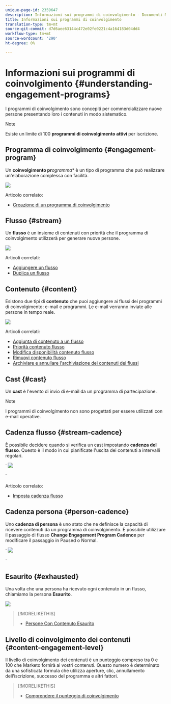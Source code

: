 ```yaml
---
unique-page-id: 2359647
description: Informazioni sui programmi di coinvolgimento - Documenti Marketo - Documentazione prodotto
title: Informazioni sui programmi di coinvolgimento
translation-type: tm+mt
source-git-commit: d7d6aee63144c472e02fe0221c4a164183d04dd4
workflow-type: tm+mt
source-wordcount: '290'
ht-degree: 0%

---
```



# Informazioni sui programmi di coinvolgimento {#understanding-engagement-programs}

I programmi di coinvolgimento sono concepiti per commercializzare nuove persone presentando loro i contenuti in modo sistematico.

>[!NOTE]
>
>Esiste un limite di 100 **programmi di coinvolgimento attivi** per iscrizione.

## Programma di coinvolgimento {#engagement-program}

Un **coinvolgimento pr***ogramma** è un tipo di programma che può realizzare un&#39;elaborazione complessa con facilità.

![](assets/image2014-9-15-15-3a24-3a57.png)

Articolo correlato:

* [Creazione di un programma di coinvolgimento](create-an-engagement-program.md)

## Flusso {#stream}

Un **flusso** è un insieme di contenuti con priorità che il programma di coinvolgimento utilizzerà per generare nuove persone.

![](assets/image2014-9-15-15-3a25-3a4.png)

Articoli correlati:

* [Aggiungere un flusso](add-a-stream.md)
* [Duplica un flusso](../../../../product-docs/email-marketing/drip-nurturing/engagement-program-streams/clone-a-stream.md)

## Contenuto {#content}

Esistono due tipi di **contenuto** che puoi aggiungere ai flussi dei programmi di coinvolgimento: e-mail e programmi. Le e-mail verranno inviate alle persone in tempo reale.

![](assets/image2014-9-15-15-3a25-3a18.png)

Articoli correlati:

* [Aggiunta di contenuto a un flusso](add-content-to-a-stream.md)
* [Priorità contenuto flusso](../../../../product-docs/email-marketing/drip-nurturing/using-stream-content/prioritize-stream-content.md)
* [Modifica disponibilità contenuto flusso](../../../../product-docs/email-marketing/drip-nurturing/using-stream-content/edit-availability-of-stream-content.md)
* [Rimuovi contenuto flusso](../../../../product-docs/email-marketing/drip-nurturing/using-stream-content/remove-stream-content.md)
* [Archiviare e annullare l&#39;archiviazione dei contenuti dei flussi](../../../../product-docs/email-marketing/drip-nurturing/using-stream-content/archive-and-unarchive-stream-content.md)

## Cast {#cast}

Un **cast** è l&#39;evento di invio di e-mail da un programma di partecipazione.

>[!NOTE]
>
>I programmi di coinvolgimento non sono progettati per essere utilizzati con e-mail operative.

## Cadenza flusso {#stream-cadence}

È possibile decidere quando si verifica un cast impostando **cadenza del flusso**. Questo è il modo in cui pianificate l&#39;uscita dei contenuti a intervalli regolari.

` ![](assets/image2014-9-15-15-3a25-3a27.png)

`

Articolo correlato:

* [Imposta cadenza flusso](../../../../product-docs/email-marketing/drip-nurturing/engagement-program-streams/set-stream-cadence.md)

## Cadenza persona {#person-cadence}

Uno **cadenza di persona** è uno stato che ne definisce la capacità di ricevere contenuti da un programma di coinvolgimento. È possibile utilizzare il passaggio di flusso **Change Engagement Program Cadence** per modificare il passaggio in Paused o Normal.

` ![](assets/image2014-9-15-15-3a25-3a55.png)

`

## Esaurito {#exhausted}

Una volta che una persona ha ricevuto ogni contenuto in un flusso, chiamiamo la persona **Esaurito**.

![](assets/image2014-9-15-15-3a26-3a5.png)

>[!MORELIKETHIS]
>
>* [Persone Con Contenuto Esaurito](../../../../product-docs/email-marketing/drip-nurturing/using-engagement-programs/people-who-have-exhausted-content.md)

>



## Livello di coinvolgimento dei contenuti {#content-engagement-level}

Il livello di coinvolgimento dei contenuti è un punteggio compreso tra 0 e 100 che Marketo fornirà ai vostri contenuti. Questo numero è determinato da una sofisticata formula che utilizza aperture, clic, annullamento dell&#39;iscrizione, successo del programma e altri fattori.

>[!MORELIKETHIS]
>
>* [Comprendere il punteggio di coinvolgimento](../../../../product-docs/email-marketing/drip-nurturing/reports-and-notifications/understanding-the-engagement-score.md)

>



